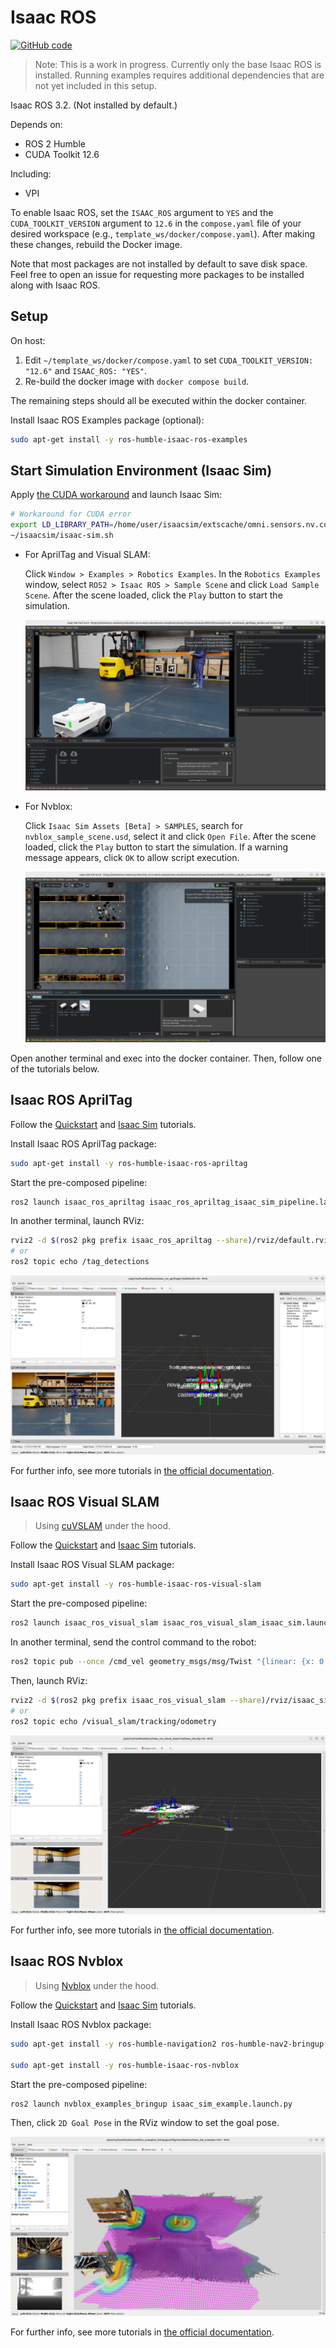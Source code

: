 # Isaac ROS

[![GitHub code](https://img.shields.io/badge/code-blue?logo=github&label=github)](https://github.com/j3soon/ros2-essentials/blob/main/docker_modules/install_isaac_ros.sh)

> Note: This is a work in progress. Currently only the base Isaac ROS is installed. Running examples requires additional dependencies that are not yet included in this setup.

Isaac ROS 3.2. (Not installed by default.)

Depends on:

- ROS 2 Humble
- CUDA Toolkit 12.6

Including:

- VPI

To enable Isaac ROS, set the `ISAAC_ROS` argument to `YES` and the `CUDA_TOOLKIT_VERSION` argument to `12.6` in the `compose.yaml` file of your desired workspace (e.g., `template_ws/docker/compose.yaml`). After making these changes, rebuild the Docker image.

Note that most packages are not installed by default to save disk space. Feel free to open an issue for requesting more packages to be installed along with Isaac ROS.

## Setup

On host:

1. Edit `~/template_ws/docker/compose.yaml` to set `CUDA_TOOLKIT_VERSION: "12.6"` and `ISAAC_ROS: "YES"`.
2. Re-build the docker image with `docker compose build`.

The remaining steps should all be executed within the docker container.

Install Isaac ROS Examples package (optional):

```sh
sudo apt-get install -y ros-humble-isaac-ros-examples
```

## Start Simulation Environment (Isaac Sim)

Apply [the CUDA workaround](https://docs.isaacsim.omniverse.nvidia.com/4.5.0/overview/known_issues.html) and launch Isaac Sim:

```sh
# Workaround for CUDA error
export LD_LIBRARY_PATH=/home/user/isaacsim/extscache/omni.sensors.nv.common-2.5.0-coreapi+lx64.r.cp310/bin:$LD_LIBRARY_PATH
~/isaacsim/isaac-sim.sh
```

- For AprilTag and Visual SLAM:

  Click `Window > Examples > Robotics Examples`. In the `Robotics Examples` window, select `ROS2 > Isaac ROS > Sample Scene` and click `Load Sample Scene`. After the scene loaded, click the `Play` button to start the simulation.

  ![](assets/isaac-ros-isaac-sim.png)

- For Nvblox:

  Click `Isaac Sim Assets [Beta] > SAMPLES`, search for `nvblox_sample_scene.usd`, select it and click `Open File`. After the scene loaded, click the `Play` button to start the simulation. If a warning message appears, click `OK` to allow script execution.

  ![](assets/isaac-ros-isaac-sim-nvblox.png)

Open another terminal and exec into the docker container. Then, follow one of the tutorials below.

## Isaac ROS AprilTag

Follow the [Quickstart](https://nvidia-isaac-ros.github.io/repositories_and_packages/isaac_ros_apriltag/isaac_ros_apriltag/index.html#quickstart) and [Isaac Sim](https://nvidia-isaac-ros.github.io/concepts/fiducials/apriltag/tutorial_isaac_sim.html) tutorials.

Install Isaac ROS AprilTag package:

```sh
sudo apt-get install -y ros-humble-isaac-ros-apriltag
```

Start the pre-composed pipeline:

```sh
ros2 launch isaac_ros_apriltag isaac_ros_apriltag_isaac_sim_pipeline.launch.py
```

In another terminal, launch RViz:

```sh
rviz2 -d $(ros2 pkg prefix isaac_ros_apriltag --share)/rviz/default.rviz
# or
ros2 topic echo /tag_detections
```

![](assets/isaac-ros-apriltag-rviz.png)

For further info, see more tutorials in [the official documentation](https://nvidia-isaac-ros.github.io/repositories_and_packages/isaac_ros_apriltag/isaac_ros_apriltag/index.html#try-more-examples).

## Isaac ROS Visual SLAM

> Using [cuVSLAM](https://nvidia-isaac-ros.github.io/concepts/visual_slam/cuvslam/index.html) under the hood.

Follow the [Quickstart](https://nvidia-isaac-ros.github.io/repositories_and_packages/isaac_ros_visual_slam/index.html#quickstarts) and [Isaac Sim](https://nvidia-isaac-ros.github.io/concepts/visual_slam/cuvslam/tutorial_isaac_sim.html) tutorials.

Install Isaac ROS Visual SLAM package:

```sh
sudo apt-get install -y ros-humble-isaac-ros-visual-slam
```

Start the pre-composed pipeline:

```sh
ros2 launch isaac_ros_visual_slam isaac_ros_visual_slam_isaac_sim.launch.py
```

In another terminal, send the control command to the robot:

```sh
ros2 topic pub --once /cmd_vel geometry_msgs/msg/Twist "{linear: {x: 0.2, y: 0.0, z: 0.0}, angular: {x: 0.0, y: 0.0, z: 0.2}}"
```

Then, launch RViz:

```sh
rviz2 -d $(ros2 pkg prefix isaac_ros_visual_slam --share)/rviz/isaac_sim.cfg.rviz
# or
ros2 topic echo /visual_slam/tracking/odometry
```

![](assets/isaac-ros-vslam-rviz.png)

For further info, see more tutorials in [the official documentation](https://nvidia-isaac-ros.github.io/repositories_and_packages/isaac_ros_visual_slam/isaac_ros_visual_slam/index.html#try-more-examples).

## Isaac ROS Nvblox

> Using [Nvblox](https://nvidia-isaac-ros.github.io/concepts/scene_reconstruction/nvblox/technical_details.html) under the hood.

Follow the [Quickstart](https://nvidia-isaac-ros.github.io/repositories_and_packages/isaac_ros_nvblox/isaac_ros_nvblox/index.html#quickstart) and [Isaac Sim](https://nvidia-isaac-ros.github.io/concepts/scene_reconstruction/nvblox/tutorials/tutorial_isaac_sim.html) tutorials.

Install Isaac ROS Nvblox package:

```sh
sudo apt-get install -y ros-humble-navigation2 ros-humble-nav2-bringup

sudo apt-get install -y ros-humble-isaac-ros-nvblox
```

Start the pre-composed pipeline:

```sh
ros2 launch nvblox_examples_bringup isaac_sim_example.launch.py
```

Then, click `2D Goal Pose` in the RViz window to set the goal pose.

![](assets/isaac-ros-nvblox-rviz.png)

For further info, see more tutorials in [the official documentation](https://nvidia-isaac-ros.github.io/concepts/scene_reconstruction/nvblox/index.html#examples).
